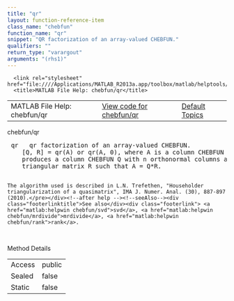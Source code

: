 ```yaml
---
title: "qr"
layout: function-reference-item
class_name: "chebfun"
function_name: "qr"
snippet: "QR factorization of an array-valued CHEBFUN."
qualifiers: ""
return_type: "varargout"
arguments: "(rhs1)"
---
```


<html>
   <head>
      <meta http-equiv="Content-Type" content="text/html; charset=utf-8">
   
      <link rel="stylesheet" href="file:////Applications/MATLAB_R2013a.app/toolbox/matlab/helptools/private/helpwin.css">
      <title>MATLAB File Help: chebfun/qr</title>
   </head>
   <body>
      <!--Single-page help-->
      <table border="0" cellspacing="0" width="100%">
         <tr class="subheader">
            <td class="headertitle">MATLAB File Help: chebfun/qr</td>
            <td class="subheader-left"><a href="matlab:edit chebfun/qr">View code for chebfun/qr</a></td>
            <td class="subheader-right"><a href="matlab:helpwin">Default Topics</a></td>
         </tr>
      </table>
      <div class="title">chebfun/qr</div>
      <div class="helptext"><pre><!--helptext --> <span class="helptopic">qr</span>   <span class="helptopic">qr</span> factorization of an array-valued CHEBFUN.
    [Q, R] = <span class="helptopic">qr</span>(A) or <span class="helptopic">qr</span>(A, 0), where A is a column CHEBFUN with n columns,
    produces a column CHEBFUN Q with n orthonormal columns and an n x n upper
    triangular matrix R such that A = Q*R.
 
    The algorithm used is described in L.N. Trefethen, "Householder
    triangularization of a quasimatrix", IMA J. Numer. Anal. (30), 887-897
    (2010).</pre></div><!--after help --><!--seeAlso--><div class="footerlinktitle">See also</div><div class="footerlink"> <a href="matlab:helpwin chebfun/svd">svd</a>, <a href="matlab:helpwin chebfun/mrdivide">mrdivide</a>, <a href="matlab:helpwin chebfun/rank">rank</a>.
</div>
      <!--Method-->
      <div class="sectiontitle">Method Details</div>
      <table class="class-details">
         <tr>
            <td class="class-detail-label">Access</td>
            <td>public</td>
         </tr>
         <tr>
            <td class="class-detail-label">Sealed</td>
            <td>false</td>
         </tr>
         <tr>
            <td class="class-detail-label">Static</td>
            <td>false</td>
         </tr>
      </table>
   </body>
</html>
